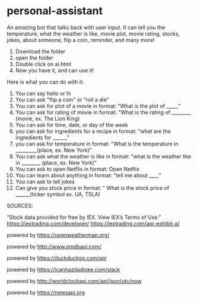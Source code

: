 # personal-assistant
An amazing bot that talks back with user input. It can tell you the temperature, what the weather is like, movie plot, movie rating, stocks, jokes, about someone, flip a coin, reminder, and many more!


1. Download the folder
2. open the folder
3. Double click on ai.html
4. Now you have it, and can use it!



Here is what you can do with it: 

1. You can say hello or hi
2. You can ask "flip a coin" or "roll a die" 
3. You can ask for plot of a movie in format: "What is the plot of _____" 
9. You can ask for rating of movie in format: "What is the rating of ________ (movie, ex. The Lion King) 
4. You can ask for time, date, or day of the week 
5. you can ask for ingredients for a recipe in format: "what are the ingredients for ______" 
6. you can ask for temperature in format: "What is the temperature in _________(place, ex. New York)"
7. You can ask what the weather is like in format: "what is the weather like in ________ (place, ex. New York)"
8. You can ask to open Netflix in format: Open Netflix 
9. You can learn about anything in format: "tell me about ____" 
10. You can ask to tell jokes  
11. Can give you stock price in format: " What is the stock price of ______(ticker symbol ex. UA, TSLA)

SOURCES: 

 “Stock data provided for free by IEX. View IEX’s Terms of Use.”
  https://iextrading.com/developer/ 
  https://iextrading.com/api-exhibit-a/ 
 
 powered by https://openweathermap.org/ 
 
 powered by http://www.omdbapi.com/ 
 
 powered by  https://duckduckgo.com/api  
 
 powered by https://icanhazdadjoke.com/slack
 
 powered by http://worldclockapi.com/api/json/utc/now 
 
 powered by https://newsapi.org
 
 


